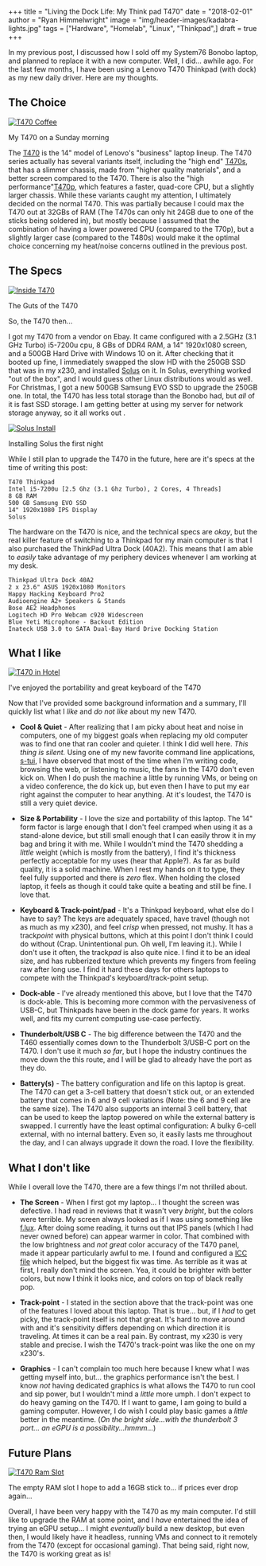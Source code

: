 +++
title  = "Living the Dock Life: My Think pad T470"
date   = "2018-02-01"
author = "Ryan Himmelwright"
image  = "img/header-images/kadabra-lights.jpg"
tags   = ["Hardware", "Homelab", "Linux", "Thinkpad",]
draft  = true
+++

In my previous post, I discussed how I sold off my System76 Bonobo laptop, and
 planned to replace it with a new computer. Well, I did... awhile ago. For the
 last few months, I have been using a Lenovo T470 Thinkpad (with dock) as my new
 daily driver. Here are my thoughts.

<!--more-->

## The Choice

<a href="../../img/posts/my-t470/coffee-picture.jpg"><img alt="T470 Coffee" src="../../img/posts/my-t470/coffee-picture.jpg" style="max-width: 100%;"/></a>
<div class="caption">My T470 on a Sunday morning</div>

The
[T470](https://www.notebookcheck.net/Lenovo-ThinkPad-T470-Core-i5-Full-HD-Notebook-Review.198130.0.html)
is the 14" model of Lenovo's "business" laptop lineup. The T470 series actually
has several variants itself, including the "high end"
[T470s](https://www.notebookcheck.net/Lenovo-ThinkPad-T470s-Core-i7-WQHD-Laptop-Review.200880.0.html),
that has a slimmer chassis, made from "higher quality materials", and a better
screen compared to the T470. There is also the "high
performance"[T470p](https://www.notebookcheck.net/Lenovo-ThinkPad-T470p-Core-i7-GeForce-940MX-Laptop-Review.226802.0.html),
which features a faster, quad-core CPU, but a slightly larger chassis. While
these variants caught my attention, I ultimately decided on the normal T470.
This was partially because I could max the T470 out at 32GBs of RAM (The T470s
can only hit 24GB due to one of the sticks being soldered in), but mostly
because I assumed that the combination of having a lower powered CPU (compared
to the T70p), but a slightly larger case (compared to the T480s) would make it
the optimal choice concerning my heat/noise concerns outlined in the previous
post.

## The Specs

<a href="../../img/posts/my-t470/inside.jpg"><img alt="Inside T470" src="../../img/posts/my-t470/inside.jpg" style="max-width: 100%;"/></a>
<div class="caption">The Guts of the T470</div>

So, the T470 then... 

I got my T470 from a vendor on Ebay. It came configured with a 2.5GHz (3.1 GHz
Turbo) i5-7200u cpu, 8 GBs of DDR4 RAM, a 14" 1920x1080 screen, and a 500GB Hard
Drive with Windows 10 on it. After checking that it booted up fine, I
immediately swapped the slow HD with the 250GB SSD that was in my x230, and
installed [Solus](https://solus-project.com) on it. In Solus, everything worked
"out of the box", and I would guess other Linux distributions would as well. For
Christmas, I got a new 500GB Samsung EVO SSD to upgrade the 250GB one. In total,
the T470 has less total storage than the Bonobo had, but *all* of it is fast SSD
storage. I am getting better at using my server for network storage anyway, so
it all works out <i class="fa fa-smile-o" aria-hidden="true"></i>.

<a href="../../img/posts/my-t470/solus-install.jpg"><img alt="Solus Install" src="../../img/posts/my-t470/solus-install.jpg" style="max-width: 100%;"/></a>
<div class="caption">Installing Solus the first night</div>

While I still plan to upgrade the T470 in the future, here are it's specs at the
time of writing this post:

```
T470 Thinkpad
Intel i5-7200u [2.5 Ghz (3.1 Ghz Turbo), 2 Cores, 4 Threads]
8 GB RAM
500 GB Samsung EVO SSD
14" 1920x1080 IPS Display 
Solus
```

The hardware on the T470 is nice, and the technical specs are *okay*, but the
real killer feature of switching to a Thinkpad for my main computer is that I
also purchased the ThinkPad Ultra Dock (40A2). This means that I am able to
*easily* take advantage of my periphery devices whenever I am working at my
desk.

```
Thinkpad Ultra Dock 40A2
2 x 23.6" ASUS 1920x1080 Monitors
Happy Hacking Keyboard Pro2 
Audioengine A2+ Speakers & Stands
Bose AE2 Headphones
Logitech HD Pro Webcam c920 Widescreen
Blue Yeti Microphone - Backout Edition
Inateck USB 3.0 to SATA Dual-Bay Hard Drive Docking Station
```


## What I like

<a href="../../img/posts/my-t470/hotel.jpg"><img alt="T470 in Hotel" src="../../img/posts/my-t470/hotel.jpg" style="max-width: 100%;"/></a>
<div class="caption">I've enjoyed the portability and great keyboard of the T470</div>

Now that I've provided some background information and a summary, I'll quickly
list what I *like* and *do not like* about my new T470.

- **Cool & Quiet** - After realizing that I am picky about heat and noise in
  computers, one of my biggest goals when replacing my old computer was to find
  one that ran cooler and quieter. I think I did well here. *This thing is
  silent.* Using one of my new favorite command line applications,
  [s-tui](https://amanusk.github.io/s-tui/), I have observed that most of the
  time when I'm writing code, browsing the web, or listening to music, the fans
  in the T470 don't even kick on. When I do push the machine a little by
  running VMs, or being on a video conference, the do kick up, but even then I
  have to put my ear right against the computer to hear anything. At it's
  loudest, the T470 is still a very quiet device.
  
- **Size & Portability** - I love the size and portability of this laptop. The
  14" form factor is large enough that I don't feel cramped when using it as a
  stand-alone device, but still small enough that I can easily throw it in my
  bag and bring it with me. While I wouldn't mind the T470 shedding a *little*
  weight (which is mostly from the battery), I find it's thickness perfectly
  acceptable for my uses (hear that Apple?). As far as build quality, it is a
  solid machine. When I rest my hands on it to type, they feel fully supported
  and there is *zero* flex. When holding the closed laptop, it feels as though
  it could take quite a beating and still be fine. I love that.
  
- **Keyboard & Track-point/pad** - It's a Thinkpad keyboard, what else do I have
  to say? The keys are adequately spaced, have travel (though not as much as my
  x230), and feel *crisp* when pressed, not mushy. It has a track*point* with
  physical buttons, which at this point I don't think I could do without (Crap.
  Unintentional pun. Oh well, I'm leaving it.). While I don't use it often, the
  track*pad* is also quite nice. I find it to be an ideal size, and has
  rubberized texture which prevents my fingers from feeling raw after long use.
  I find it hard these days for others laptops to compete with the Thinkpad's
  keyboard/track-point setup.
  
- **Dock-able** - I've already mentioned this above, but I love that the T470 is
  dock-able. This is becoming more common with the pervasiveness of USB-C, but
  Thinkpads have been in the dock game for years. It works well, and fits my
  current computing use-case perfectly.

- **Thunderbolt/USB C** - The big difference between the T470 and the T460
  essentially comes down to the Thunderbolt 3/USB-C port on the T470. I don't
  use it much *so far*, but I hope the industry continues the move down the this
  route, and I will be glad to already have the port as they do.

- **Battery(s)** - The battery configuration and life on this laptop is great.
  The T470 can get a 3-cell battery that doesn't stick out, or an extended
  battery that comes in 6 and 9 cell variations (Note: the 6 and 9 cell are the
  same size). The T470 also supports an internal 3 cell battery, that can be
  used to keep the laptop powered on while the external battery is swapped. I
  currently have the least optimal configuration: A bulky 6-cell external, with
  no internal battery. Even so, it easily lasts me throughout the day, and I can
  always upgrade it down the road. I love the flexibility.

## What I don't like

While I overall love the T470, there are a few things I'm not thrilled about.

- **The Screen** - When I first got my laptop... I thought the screen was
  defective. I had read in reviews that it wasn't very *bright*, but the colors
  were terrible. My screen always looked as if I was using something like
  [f.lux](https://justgetflux.com/). After doing some reading, it turns out that
  IPS panels (which I had never owned before) can appear warmer in color. That
  combined with the low brightness and *not great* color accuracy of the T470
  panel, made it appear particularly awful to me. I found and configured a [ICC
  file](https://www.notebookcheck.net/uploads/tx_nbc2/N140HCA_EAB_01.icm) which
  helped, but the biggest fix was time. As terrible as it was at first, I really
  don't mind the screen. Yea, it could be brighter with better colors, but now I
  think it looks nice, and colors on top of black really pop.

- **Track-point** - I stated in the section above that the track-point was one of
  the features I loved about this laptop. That is true... but, if I *had* to get
  picky, the track-point itself is not that great. It's hard to move around with
  and it's sensitivity differs depending on which direction it is traveling. At
  times it can be a real pain. By contrast, my x230 is very stable and precise.
  I wish the T470's track-point was like the one on my x230's.
  
- **Graphics** - I can't complain too much here because I knew what I was
  getting myself into, but... the graphics performance isn't the best. I know
  *not* having dedicated graphics is what allows the T470 to run cool and sip
  power, but I wouldn't mind a *little* more umph. I don't expect to do heavy
  gaming on the T470. If I want to game, I am going to build a gaming computer.
  However, I do wish I could play basic games a *little* better in the meantime.
  (*On the bright side...with the thunderbolt 3 port... an eGPU is a
  possibility...hmmm...*)

## Future Plans

<a href="../../img/posts/my-t470/ram-upgrade.jpg"><img alt="T470 Ram Slot" src="../../img/posts/my-t470/ram-upgrade.jpg" style="max-width: 100%;"/></a>
<div class="caption">The empty RAM slot I hope to add a 16GB stick to... if prices ever drop again...</div>

Overall, I have been very happy with the T470 as my main computer. I'd still
like to upgrade the RAM at some point, and I *have* entertained the idea of
trying an eGPU setup... I might *eventually* build a new desktop, but even then,
I would likely have it headless, running VMs and connect to it remotely from the
T470 (except for occasional gaming). That being said, right now, the T470 is
working great as is!
